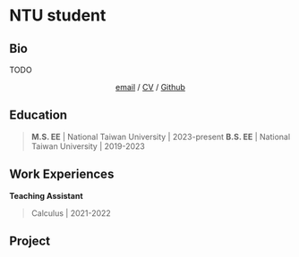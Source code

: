 # NTU student

## Bio

TODO

<p align="center">
<!--   [email](mailto:r12942104@ntu.edu.tw) / cv -->
  <a href="mailto:r12942104@ntu.edu.tw">email</a> / <a href="mailto:r12942104@ntu.edu.tw">CV</a> / <a href="https://github.com/weiyuan-c">Github</a>

</p>

## Education
> **M.S. EE** | National Taiwan University | 2023-present
> **B.S. EE** | National Taiwan University | 2019-2023 

## Work Experiences
**Teaching Assistant**
> Calculus | 2021-2022

## Project

<script type="text/javascript" id="clustrmaps" src="//clustrmaps.com/map_v2.js?d=TSKbybISAZ_ZMu0YH4nTwKyTbiTKjnHTQNZ9fyPyE94&cl=ffffff&w=a"></script>
